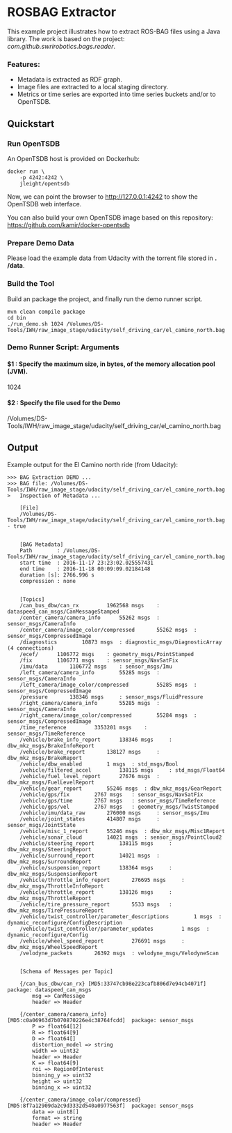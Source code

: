 # ROSBAG Extractor

This example project illustrates how to extract ROS-BAG files using a Java library.
The work is based on the project: _com.github.swrirobotics.bags.reader_.

### Features:
+ Metadata is extracted as RDF graph. 
+ Image files are extracted to a local staging directory.
+ Metrics or time series are exported into time series buckets and/or to OpenTSDB.


## Quickstart

### Run OpenTSDB
An OpenTSDB host is provided on Dockerhub:

```
docker run \
    -p 4242:4242 \
    jleight/opentsdb
```
Now, we can point the browser to http://127.0.0.1:4242 to show the OpenTSDB web interface.

You can also build your own OpenTSDB image based on this repository: https://github.com/kamir/docker-opentsdb 

### Prepare Demo Data

Please load the example data from Udacity with the torrent file stored in __. /data__.

### Build the Tool
Build an package the project, and finally run the demo runner script.
 

```
mvn clean compile package
cd bin
./run_demo.sh 1024 /Volumes/DS-Tools/IWH/raw_image_stage/udacity/self_driving_car/el_camino_north.bag
```

### Demo Runner Script: Arguments 

#### $1 : Specify the maximum size, in bytes, of the memory allocation pool (JVM).

1024 

#### $2 : Specify the file used for the Demo

/Volumes/DS-Tools/IWH/raw_image_stage/udacity/self_driving_car/el_camino_north.bag

## Output

Example output for the El Camino north ride (from Udacity):

```
>>> BAG Extraction DEMO ... 
>>> BAG file: /Volumes/DS-Tools/IWH/raw_image_stage/udacity/self_driving_car/el_camino_north.bag
>   Inspection of Metadata ... 

    [File]
	/Volumes/DS-Tools/IWH/raw_image_stage/udacity/self_driving_car/el_camino_north.bag - true


    [BAG Metadata]
	Path        : /Volumes/DS-Tools/IWH/raw_image_stage/udacity/self_driving_car/el_camino_north.bag
	start time  : 2016-11-17 23:23:02.025557431
	end time    : 2016-11-18 00:09:09.02184148
	duration [s]: 2766.996 s
	compression : none


    [Topics]
	/can_bus_dbw/can_rx 		1962568 msgs 	: dataspeed_can_msgs/CanMessageStamped 	
	/center_camera/camera_info 		55262 msgs 	: sensor_msgs/CameraInfo 	
	/center_camera/image_color/compressed 		55262 msgs 	: sensor_msgs/CompressedImage 	
	/diagnostics 		10873 msgs 	: diagnostic_msgs/DiagnosticArray 	(4 connections)
	/ecef/ 		1106772 msgs 	: geometry_msgs/PointStamped 	
	/fix 		1106771 msgs 	: sensor_msgs/NavSatFix 	
	/imu/data 		1106772 msgs 	: sensor_msgs/Imu 	
	/left_camera/camera_info 		55285 msgs 	: sensor_msgs/CameraInfo 	
	/left_camera/image_color/compressed 		55285 msgs 	: sensor_msgs/CompressedImage 	
	/pressure 		138346 msgs 	: sensor_msgs/FluidPressure 	
	/right_camera/camera_info 		55285 msgs 	: sensor_msgs/CameraInfo 	
	/right_camera/image_color/compressed 		55284 msgs 	: sensor_msgs/CompressedImage 	
	/time_reference 		3353201 msgs 	: sensor_msgs/TimeReference 	
	/vehicle/brake_info_report 		138346 msgs 	: dbw_mkz_msgs/BrakeInfoReport 	
	/vehicle/brake_report 		138127 msgs 	: dbw_mkz_msgs/BrakeReport 	
	/vehicle/dbw_enabled 		1 msgs 	: std_msgs/Bool 	
	/vehicle/filtered_accel 		138115 msgs 	: std_msgs/Float64 	
	/vehicle/fuel_level_report 		27676 msgs 	: dbw_mkz_msgs/FuelLevelReport 	
	/vehicle/gear_report 		55246 msgs 	: dbw_mkz_msgs/GearReport 	
	/vehicle/gps/fix 		2767 msgs 	: sensor_msgs/NavSatFix 	
	/vehicle/gps/time 		2767 msgs 	: sensor_msgs/TimeReference 	
	/vehicle/gps/vel 		2767 msgs 	: geometry_msgs/TwistStamped 	
	/vehicle/imu/data_raw 		276000 msgs 	: sensor_msgs/Imu 	
	/vehicle/joint_states 		414807 msgs 	: sensor_msgs/JointState 	
	/vehicle/misc_1_report 		55246 msgs 	: dbw_mkz_msgs/Misc1Report 	
	/vehicle/sonar_cloud 		14021 msgs 	: sensor_msgs/PointCloud2 	
	/vehicle/steering_report 		138115 msgs 	: dbw_mkz_msgs/SteeringReport 	
	/vehicle/surround_report 		14021 msgs 	: dbw_mkz_msgs/SurroundReport 	
	/vehicle/suspension_report 		138364 msgs 	: dbw_mkz_msgs/SuspensionReport 	
	/vehicle/throttle_info_report 		276695 msgs 	: dbw_mkz_msgs/ThrottleInfoReport 	
	/vehicle/throttle_report 		138126 msgs 	: dbw_mkz_msgs/ThrottleReport 	
	/vehicle/tire_pressure_report 		5533 msgs 	: dbw_mkz_msgs/TirePressureReport 	
	/vehicle/twist_controller/parameter_descriptions 		1 msgs 	: dynamic_reconfigure/ConfigDescription 	
	/vehicle/twist_controller/parameter_updates 		1 msgs 	: dynamic_reconfigure/Config 	
	/vehicle/wheel_speed_report 		276691 msgs 	: dbw_mkz_msgs/WheelSpeedReport 	
	/velodyne_packets 		26392 msgs 	: velodyne_msgs/VelodyneScan 	


    [Schema of Messages per Topic]

    {/can_bus_dbw/can_rx} [MD5:33747cb98e223cafb806d7e94cb4071f]  package: dataspeed_can_msgs
		msg => CanMessage
		header => Header

    {/center_camera/camera_info} [MD5:c0a06963d7b070870226e4c38764fcdd]  package: sensor_msgs
		P => float64[12]
		R => float64[9]
		D => float64[]
		distortion_model => string
		width => uint32
		header => Header
		K => float64[9]
		roi => RegionOfInterest
		binning_y => uint32
		height => uint32
		binning_x => uint32

    {/center_camera/image_color/compressed} [MD5:8f7a12909da2c9d3332d540a0977563f]  package: sensor_msgs
		data => uint8[]
		format => string
		header => Header

```



